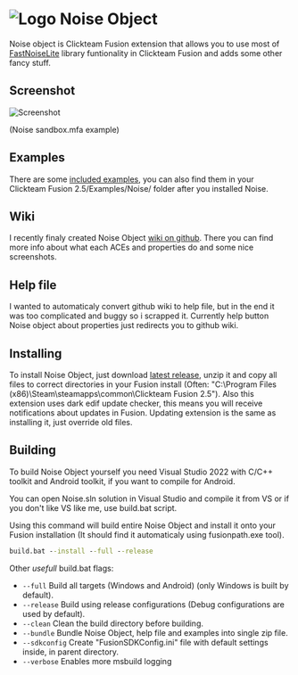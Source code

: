 
# ![Logo](https://raw.githubusercontent.com/kapigames/NoiseExtensionResources/master/Icon.png) Noise Object

Noise object is Clickteam Fusion extension that allows you to use most of [FastNoiseLite](https://github.com/Auburn/FastNoiseLite) library funtionality in Clickteam Fusion and adds some other fancy stuff.


## Screenshot

![Screenshot](https://raw.githubusercontent.com/kapigames/NoiseExtensionResources/master/ss.png)

(Noise sandbox.mfa example)


## Examples

There are some [included examples](Examples/Noise/), you can also find them in your Clickteam Fusion 2.5/Examples/Noise/ folder after you installed Noise.


## Wiki

I recently finaly created Noise Object [wiki on github](https://github.com/kapigames/NoiseExtension/wiki). There you can find more info about what each ACEs and properties do and some nice screenshots.


## Help file

I wanted to automaticaly convert github wiki to help file, but in the end it was too complicated and buggy so i scrapped it. Currently help button Noise object about properties just redirects you to github wiki.


## Installing

To install Noise Object, just download [latest release](https://github.com/kapigames/NoiseExtension/releases/latest), unzip it and copy all files to correct directories in your Fusion install (Often: "C:\Program Files (x86)\Steam\steamapps\common\Clickteam Fusion 2.5\"). Also this extension uses dark edif update checker, this means you will receive notifications about updates in Fusion. Updating extension is the same as installing it, just override old files.


## Building

To build Noise Object yourself you need Visual Studio 2022 with C/C++ toolkit and Android toolkit, if you want to compile for Android.

You can open Noise.sln solution in Visual Studio and compile it from VS or if you don't like VS like me, use build.bat script.

Using this command will build entire Noise Object and install it onto your Fusion installation (It should find it automaticaly using fusionpath.exe tool).
```cmd
build.bat --install --full --release
```

Other *usefull* build.bat flags:

- `--full` Build all targets (Windows and Android) (only Windows is built by default).
- `--release` Build using release configurations (Debug configurations are used by default).
- `--clean` Clean the build directory before building.
- `--bundle` Bundle Noise Object, help file and examples into single zip file.
- `--sdkconfig` Create "FusionSDKConfig.ini" file with default settings inside, in parent directory.
- `--verbose` Enables more msbuild logging
